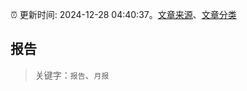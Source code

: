 :alarm_clock: 更新时间: 2024-12-28 04:40:37。[文章来源](/README.md)、[文章分类](/TAGS.md)

## 报告


> 关键字：`报告`、`月报`




